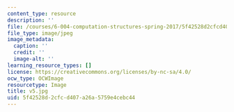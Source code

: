 ```yaml
---
content_type: resource
description: ''
file: /courses/6-004-computation-structures-spring-2017/5f42528d2cfcd407a26a5759e4cebc44_v5.jpg
file_type: image/jpeg
image_metadata:
  caption: ''
  credit: ''
  image-alt: ''
learning_resource_types: []
license: https://creativecommons.org/licenses/by-nc-sa/4.0/
ocw_type: OCWImage
resourcetype: Image
title: v5.jpg
uid: 5f42528d-2cfc-d407-a26a-5759e4cebc44
---
```

